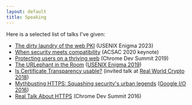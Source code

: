 ```yaml
---
layout: default
title: Speaking
---
```


Here is a selected list of talks I've given:

* [The dirty laundry of the web PKI](https://www.usenix.org/conference/enigma2023/presentation/stark) (USENIX Enigma 2023)
* [When security meets compatibility](https://youtu.be/RZIOHRZUvtc) (ACSAC 2020 keynote)
* [Protecting users on a thriving web](https://youtu.be/WnCKlNE52tc) (Chrome Dev Summit 2019)
* [The URLephant in the Room](https://youtu.be/RPoAc0ScdTM) ([USENIX Enigma
  2019](https://www.usenix.org/conference/enigma2019))
* [Is Certificate Transparency usable?](https://youtu.be/e_rwG7MA5VU) (invited
  talk at [Real World Crypto 2018](https://rwc.iacr.org/2018/))
* [Mythbusting HTTPS: Squashing security's urban legends](https://youtu.be/YMfW1bfyGSY) ([Google I/O 2016](https://events.google.com/io2016/))
* [Real Talk About HTTPS](https://youtu.be/iP75a1Y9saY) (Chrome Dev Summit 2016)
